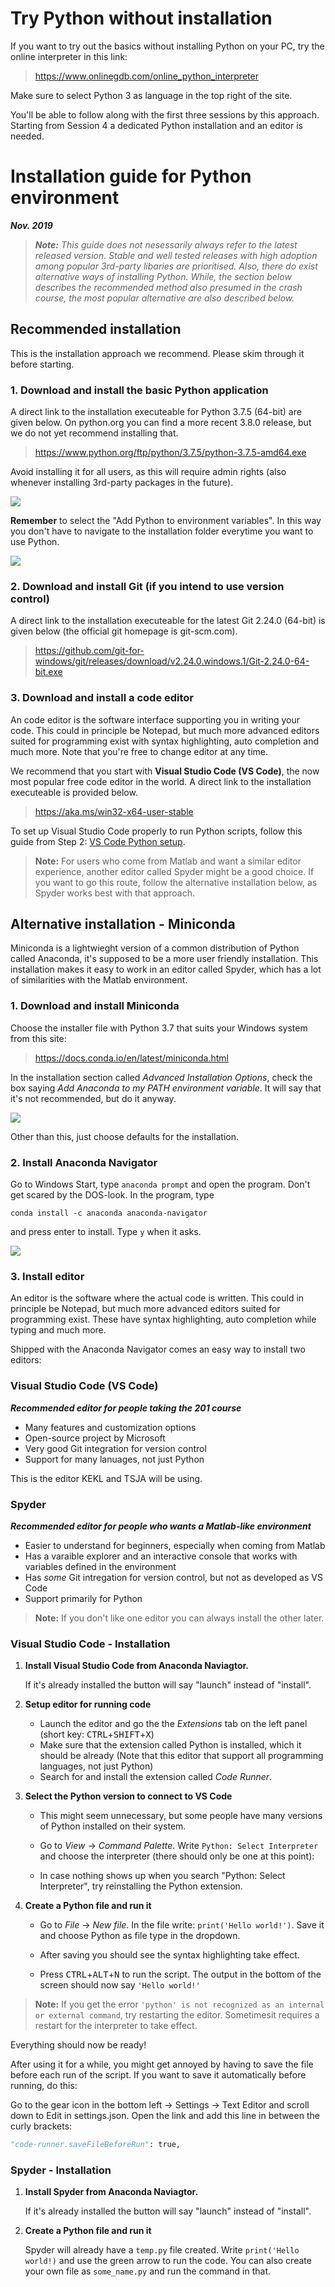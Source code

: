 # Try Python without installation
If you want to try out the basics without installing Python on your PC, try the online interpreter in this link:
> https://www.onlinegdb.com/online_python_interpreter

Make sure to select Python 3 as language in the top right of the site.

You'll be able to follow along with the first three sessions by this approach. Starting from Session 4 a dedicated Python installation and an editor is needed.

# Installation guide for Python environment
***Nov. 2019***
> ***Note:***
>_This guide does not nesessarily always refer to the latest released version._
>_Stable and well tested releases with high adoption among popular 3rd-party libaries are prioritised._
>_Also, there do exist alternative ways of installing Python. While, the section below describes the recommended method also presumed in the crash course, the most popular alternative are also described below._

## Recommended installation
This is the installation approach we recommend. Please skim through it before starting.

### 1. Download and install the basic Python application
A direct link to the installation executeable for Python 3.7.5 (64-bit) are given below. 
On python.org you can find a more recent 3.8.0 release, but we do not yet recommend installing that.

>  https://www.python.org/ftp/python/3.7.5/python-3.7.5-amd64.exe

Avoid installing it for all users, as this will require admin rights (also whenever installing 3rd-party packages in the future).

![](Python_all_users.png)

**Remember** to select the "Add Python to environment variables". In this way you don't have to navigate to the installation folder everytime you want to use Python.

![](Python_path.png)

### 2. Download and install Git (if you intend to use version control)
A direct link to the installation executeable for the latest Git 2.24.0 (64-bit) is given below (the official git homepage is git-scm.com).
> https://github.com/git-for-windows/git/releases/download/v2.24.0.windows.1/Git-2.24.0-64-bit.exe

### 3. Download and install a code editor
An code editor is the software interface supporting you in writing your code. This could in principle be Notepad, but much more advanced editors suited for programming exist with syntax highlighting, auto completion and much more. Note that you're free to change editor at any time.

We recommend that you start with **Visual Studio Code (VS Code)**, the now most popular free code editor in the world. A direct link to the installation executeable is provided below.
> https://aka.ms/win32-x64-user-stable

To set up Visual Studio Code properly to run Python scripts, follow this guide from Step 2: [VS Code Python setup](#Visual-Studio-Code---Installation).

> **Note:** For users who come from Matlab and want a similar editor experience, another editor called Spyder might be a good choice. If you want to go this route, follow the alternative installation below, as Spyder works best with that approach.

## Alternative installation - Miniconda
Miniconda is a lightwieght version of a common distribution of Python called Anaconda, it's supposed to be a more user friendly installation. This installation makes it easy to work in an editor called Spyder, which has a lot of similarities with the Matlab environment.

### 1. Download and install Miniconda
Choose the installer file with Python 3.7 that suits your Windows system from this site:
>https://docs.conda.io/en/latest/miniconda.html

In the installation section called *Advanced Installation Options*, check the box saying _Add Anaconda to my PATH environment variable_. It will say that it's not recommended, but do it anyway.

![](Add_anaconda_to_path.png)

Other than this, just choose defaults for the installation.

### 2. Install Anaconda Navigator
Go to Windows Start, type `anaconda prompt` and open the program. Don't get scared by the DOS-look.
In the program, type
```
conda install -c anaconda anaconda-navigator
```
and press enter to install. Type `y` when it asks.

![](Anaconda_prompt.png)

### 3. Install editor
An editor is the software where the actual code is written. This could in principle be Notepad, but much more advanced editors suited for programming exist. These have syntax highlighting, auto completion while typing and much more.

Shipped with the Anaconda Navigator comes an easy way to install two editors:

### Visual Studio Code (VS Code)
***Recommended editor for people taking the 201 course***

* Many features and customization options
* Open-source project by Microsoft
* Very good Git integration for version control
* Support for many lanuages, not just Python

This is the editor KEKL and TSJA will be using.

### Spyder
***Recommended editor for people who wants a Matlab-like environment***

* Easier to understand for beginners, especially when coming from Matlab
* Has a varaible explorer and an interactive console that works with variables defined in the environment
* Has *some* Git intregation for version control, but not as developed as VS Code
* Support primarily for Python

> **Note:** If you don't like one editor you can always install the other later.


### Visual Studio Code - Installation
1. **Install Visual Studio Code from Anaconda Naviagtor.**
    
    If it's already installed the button will say "launch" instead of "install".

2. **Setup editor for running code**
    * Launch the editor and go the the _Extensions_ tab on the left panel (short key: <kbd>CTRL</kbd>+<kbd>SHIFT</kbd>+<kbd>X</kbd>)
    * Make sure that the extension called Python is installed, which it should be already (Note that this editor that support all programming languages, not just Python)
    * Search for and install the extension called _Code Runner_.

3. **Select the Python version to connect to VS Code**
    * This might seem unnecessary, but some people have many versions of Python installed on their system.
    * Go to _View_ -> _Command Palette_. Write `Python: Select Interpreter` and choose the interpreter (there should only be one at this point):

    * In case nothing shows up when you search "Python: Select Interpreter", try reinstalling the Python extension.

4. **Create a Python file and run it**
    * Go to _File_ -> _New file_. In the file write: `print('Hello world!')`. Save it and choose Python as file type in the dropdown.

    * After saving you should see the syntax highlighting take effect.
    
    * Press <kbd>CTRL</kbd>+<kbd>ALT</kbd>+<kbd>N</kbd> to run the script. The output in the bottom of the screen should now say `'Hello world!'`
 
> **Note:** If you get the error `'python' is not recognized as an internal or external command`, try restarting the editor. Sometimesit requires a restart for the interpreter to take effect. 
 
Everything should now be ready!

After using it for a while, you might get annoyed by having to save the file before each run of the script. If you want to save it automatically before running, do this:

Go to the gear icon in the bottom left -> Settings -> Text Editor and scroll down to Edit in settings.json. Open the link and add this line in between the curly brackets:
```python
"code-runner.saveFileBeforeRun": true,
```

### Spyder - Installation

1. **Install Spyder from Anaconda Naviagtor.**
    
    If it's already installed the button will say "launch" instead of "install".

2. **Create a Python file and run it**

     Spyder will already have a `temp.py` file created. Write `print('Hello world!)` and use the green arrow to run the code. 
    You can also create your own file as `some_name.py` and run the command in that.
